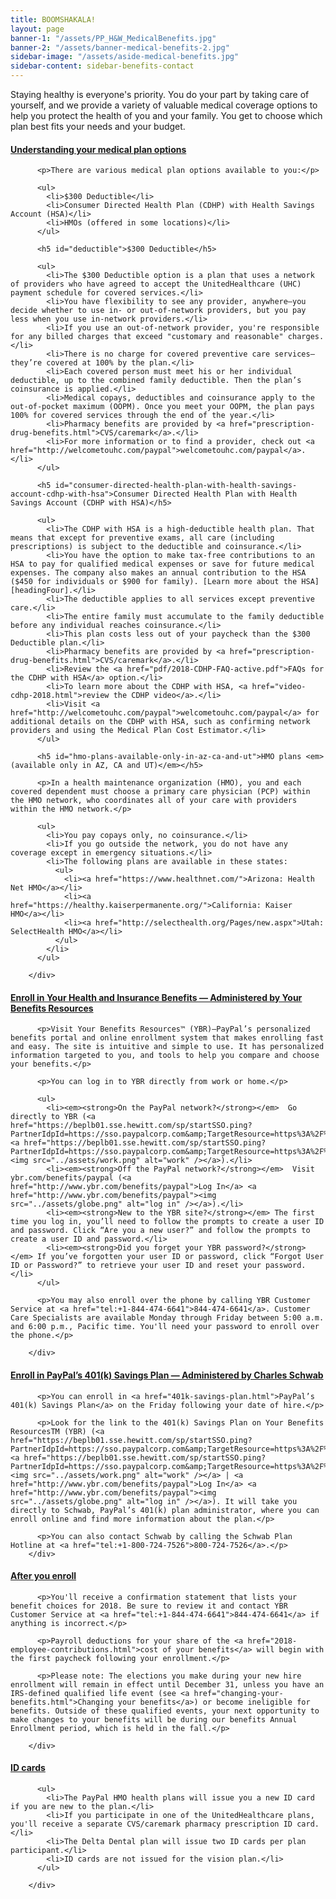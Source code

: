 ```yaml
---
title: BOOMSHAKALA!
layout: page
banner-1: "/assets/PP_H&W_MedicalBenefits.jpg"
banner-2: "/assets/banner-medical-benefits-2.jpg"
sidebar-image: "/assets/aside-medical-benefits.jpg"
sidebar-content: sidebar-benefits-contact
---
```


Staying healthy is everyone's priority. You do your part by taking care of yourself, and we provide a variety of valuable medical coverage options to help you protect the health of you and your family. You get to choose which plan best fits your needs and your budget.

<div class="panel-group" id="accordion" role="tablist" aria-multiselectable="true">
		<div class="panel panel-default panel-accordion">
				<div class="panel-heading" role="tab" id="headingOne">
						<a class="collapsed" role="button" data-toggle="collapse" data-parent="#accordion" href="#collapseOne" aria-expanded="true" aria-controls="collapseOne"><i class="fa fa-angle-right fa-2x pull-left"></i>
							<h4 class="panel-title collapsed">Understanding your medical plan options</h4>
						</a>
				</div>
<div id="collapseOne" class="panel-collapse collapse" role="tabpanel" aria-labelledby="headingOne">
		<div class="panel-body">
				<div>

          <p>There are various medical plan options available to you:</p>

          <ul>
            <li>$300 Deductible</li>
            <li>Consumer Directed Health Plan (CDHP) with Health Savings Account (HSA)</li>
            <li>HMOs (offered in some locations)</li>
          </ul>

          <h5 id="deductible">$300 Deductible</h5>

          <ul>
            <li>The $300 Deductible option is a plan that uses a network of providers who have agreed to accept the UnitedHealthcare (UHC) payment schedule for covered services.</li>
            <li>You have flexibility to see any provider, anywhere—you decide whether to use in- or out-of-network providers, but you pay less when you use in-network providers.</li>
            <li>If you use an out-of-network provider, you're responsible for any billed charges that exceed "customary and reasonable" charges.</li>
            <li>There is no charge for covered preventive care services—they’re covered at 100% by the plan.</li>
            <li>Each covered person must meet his or her individual deductible, up to the combined family deductible. Then the plan’s coinsurance is applied.</li>
            <li>Medical copays, deductibles and coinsurance apply to the out-of-pocket maximum (OOPM). Once you meet your OOPM, the plan pays 100% for covered services through the end of the year.</li>
            <li>Pharmacy benefits are provided by <a href="prescription-drug-benefits.html">CVS/caremark</a>.</li>
            <li>For more information or to find a provider, check out <a href="http://welcometouhc.com/paypal">welcometouhc.com/paypal</a>.</li>
          </ul>

          <h5 id="consumer-directed-health-plan-with-health-savings-account-cdhp-with-hsa">Consumer Directed Health Plan with Health Savings Account (CDHP with HSA)</h5>

          <ul>
            <li>The CDHP with HSA is a high-deductible health plan. That means that except for preventive exams, all care (including prescriptions) is subject to the deductible and coinsurance.</li>
            <li>You have the option to make tax-free contributions to an HSA to pay for qualified medical expenses or save for future medical expenses. The company also makes an annual contribution to the HSA ($450 for individuals or $900 for family). [Learn more about the HSA][headingFour].</li>
            <li>The deductible applies to all services except preventive care.</li>
            <li>The entire family must accumulate to the family deductible before any individual reaches coinsurance.</li>
            <li>This plan costs less out of your paycheck than the $300 Deductible plan.</li>
            <li>Pharmacy benefits are provided by <a href="prescription-drug-benefits.html">CVS/caremark</a>.</li>
            <li>Review the <a href="pdf/2018-CDHP-FAQ-active.pdf">FAQs for the CDHP with HSA</a> option.</li>
            <li>To learn more about the CDHP with HSA, <a href="video-cdhp-2018.html">review the CDHP video</a>.</li>
            <li>Visit <a href="http://welcometouhc.com/paypal">welcometouhc.com/paypal</a> for additional details on the CDHP with HSA, such as confirming network providers and using the Medical Plan Cost Estimator.</li>
          </ul>

          <h5 id="hmo-plans-available-only-in-az-ca-and-ut">HMO plans <em>(available only in AZ, CA and UT)</em></h5>

          <p>In a health maintenance organization (HMO), you and each covered dependent must choose a primary care physician (PCP) within the HMO network, who coordinates all of your care with providers within the HMO network.</p>

          <ul>
            <li>You pay copays only, no coinsurance.</li>
            <li>If you go outside the network, you do not have any coverage except in emergency situations.</li>
            <li>The following plans are available in these states:
              <ul>
                <li><a href="https://www.healthnet.com/">Arizona: Health Net HMO</a></li>
                <li><a href="https://healthy.kaiserpermanente.org/">California: Kaiser HMO</a></li>
                <li><a href="http://selecthealth.org/Pages/new.aspx">Utah: SelectHealth HMO</a></li>
              </ul>
            </li>
          </ul>

        </div>
</div>
</div>
</div>
		<div class="panel panel-default panel-accordion">
				<div class="panel-heading" role="tab" id="headingTwo">
						<a class="collapsed" role="button" data-toggle="collapse" data-parent="#accordion" href="#collapseTwo" aria-expanded="true" aria-controls="collapseTwo"><i class="fa fa-angle-right fa-2x pull-left"></i>
							<h4 class="panel-title collapsed">Enroll in Your Health and Insurance Benefits — Administered by Your Benefits Resources</h4>
						</a>
				</div>
<div id="collapseTwo" class="panel-collapse collapse" role="tabpanel" aria-labelledby="headingTwo">
		<div class="panel-body">
				<div>

          <p>Visit Your Benefits Resources™ (YBR)—PayPal’s personalized benefits portal and online enrollment system that makes enrolling fast and easy. The site is intuitive and simple to use. It has personalized information targeted to you, and tools to help you compare and choose your benefits.</p>

          <p>You can log in to YBR directly from work or home.</p>

          <ul>
            <li><em><strong>On the PayPal network?</strong></em>  Go directly to YBR (<a href="https://beplb01.sse.hewitt.com/sp/startSSO.ping?PartnerIdpId=https://sso.paypalcorp.com&amp;TargetResource=https%3A%2F%2Fsso.hewitt.com%2Fybr%3FpageCd%3DYBR_PAGE">@Work</a> <a href="https://beplb01.sse.hewitt.com/sp/startSSO.ping?PartnerIdpId=https://sso.paypalcorp.com&amp;TargetResource=https%3A%2F%2Fsso.hewitt.com%2Fybr%3FpageCd%3DYBR_PAGE"><img src="../assets/work.png" alt="work" /></a>).</li>
            <li><em><strong>Off the PayPal network?</strong></em>  Visit ybr.com/benefits/paypal (<a href="http://www.ybr.com/benefits/paypal">Log In</a> <a href="http://www.ybr.com/benefits/paypal"><img src="../assets/globe.png" alt="log in" /></a>).</li>
            <li><em><strong>New to the YBR site?</strong></em> The first time you log in, you’ll need to follow the prompts to create a user ID and password. Click “Are you a new user?” and follow the prompts to create a user ID and password.</li>
            <li><em><strong>Did you forget your YBR password?</strong></em> If you’ve forgotten your user ID or password, click “Forgot User ID or Password?” to retrieve your user ID and reset your password.</li>
          </ul>

          <p>You may also enroll over the phone by calling YBR Customer Service at <a href="tel:+1-844-474-6641">844-474-6641</a>. Customer Care Specialists are available Monday through Friday between 5:00 a.m. and 6:00 p.m., Pacific time. You'll need your password to enroll over the phone.</p>

        </div>
</div>
</div>
</div>
<div class="panel panel-default panel-accordion">
				<div class="panel-heading" role="tab" id="headingThree">
						<a class="collapsed" role="button" data-toggle="collapse" data-parent="#accordion" href="#collapseThree" aria-expanded="true" aria-controls="collapseThree"><i class="fa fa-angle-right fa-2x pull-left"></i>
							<h4 class="panel-title collapsed">Enroll in PayPal’s 401(k) Savings Plan &mdash; Administered by Charles Schwab</h4>
						</a>
				</div>
<div id="collapseThree" class="panel-collapse collapse" role="tabpanel" aria-labelledby="headingThree">
		<div class="panel-body">
				<div>

          <p>You can enroll in <a href="401k-savings-plan.html">PayPal’s 401(k) Savings Plan</a> on the Friday following your date of hire.</p>

          <p>Look for the link to the 401(k) Savings Plan on Your Benefits ResourcesTM (YBR) (<a href="https://beplb01.sse.hewitt.com/sp/startSSO.ping?PartnerIdpId=https://sso.paypalcorp.com&amp;TargetResource=https%3A%2F%2Fsso.hewitt.com%2Fybr%3FpageCd%3DYBR_PAGE">@Work</a> <a href="https://beplb01.sse.hewitt.com/sp/startSSO.ping?PartnerIdpId=https://sso.paypalcorp.com&amp;TargetResource=https%3A%2F%2Fsso.hewitt.com%2Fybr%3FpageCd%3DYBR_PAGE"><img src="../assets/work.png" alt="work" /></a> | <a href="http://www.ybr.com/benefits/paypal">Log In</a> <a href="http://www.ybr.com/benefits/paypal"><img src="../assets/globe.png" alt="log in" /></a>). It will take you directly to Schwab, PayPal’s 401(k) plan administrator, where you can enroll online and find more information about the plan.</p>

          <p>You can also contact Schwab by calling the Schwab Plan Hotline at <a href="tel:+1-800-724-7526">800-724-7526</a>.</p>
        </div>
</div>
</div>
</div>

<div class="panel panel-default panel-accordion">
				<div class="panel-heading" role="tab" id="headingFour">
						<a class="collapsed" role="button" data-toggle="collapse" data-parent="#accordion" href="#collapseFour" aria-expanded="true" aria-controls="collapseFour"><i class="fa fa-angle-right fa-2x pull-left"></i>
							<h4 class="panel-title collapsed">After you enroll</h4>
						</a>
				</div>
<div id="collapseFour" class="panel-collapse collapse" role="tabpanel" aria-labelledby="headingFour">
		<div class="panel-body">
				<div>

          <p>You'll receive a confirmation statement that lists your benefit choices for 2018. Be sure to review it and contact YBR Customer Service at <a href="tel:+1-844-474-6641">844-474-6641</a> if anything is incorrect.</p>

          <p>Payroll deductions for your share of the <a href="2018-employee-contributions.html">cost of your benefits</a> will begin with the first paycheck following your enrollment.</p>

          <p>Please note: The elections you make during your new hire enrollment will remain in effect until December 31, unless you have an IRS-defined qualified life event (see <a href="changing-your-benefits.html">Changing your benefits</a>) or become ineligible for benefits. Outside of these qualified events, your next opportunity to make changes to your benefits will be during our benefits Annual Enrollment period, which is held in the fall.</p>

        </div>
</div>
</div>
</div>

<div class="panel panel-default panel-accordion">
				<div class="panel-heading" role="tab" id="headingFive">
						<a class="collapsed" role="button" data-toggle="collapse" data-parent="#accordion" href="#collapseFive" aria-expanded="true" aria-controls="collapseFive"><i class="fa fa-angle-right fa-2x pull-left"></i>
							<h4 class="panel-title collapsed">ID cards</h4>
						</a>
				</div>
<div id="collapseFive" class="panel-collapse collapse" role="tabpanel" aria-labelledby="headingFive">
		<div class="panel-body">
				<div>

          <ul>
            <li>The PayPal HMO health plans will issue you a new ID card if you are new to the plan.</li>
            <li>If you participate in one of the UnitedHealthcare plans, you'll receive a separate CVS/caremark pharmacy prescription ID card.</li>
            <li>The Delta Dental plan will issue two ID cards per plan participant.</li>
            <li>ID cards are not issued for the vision plan.</li>
          </ul>

        </div>
</div>
</div>
</div>
</div>